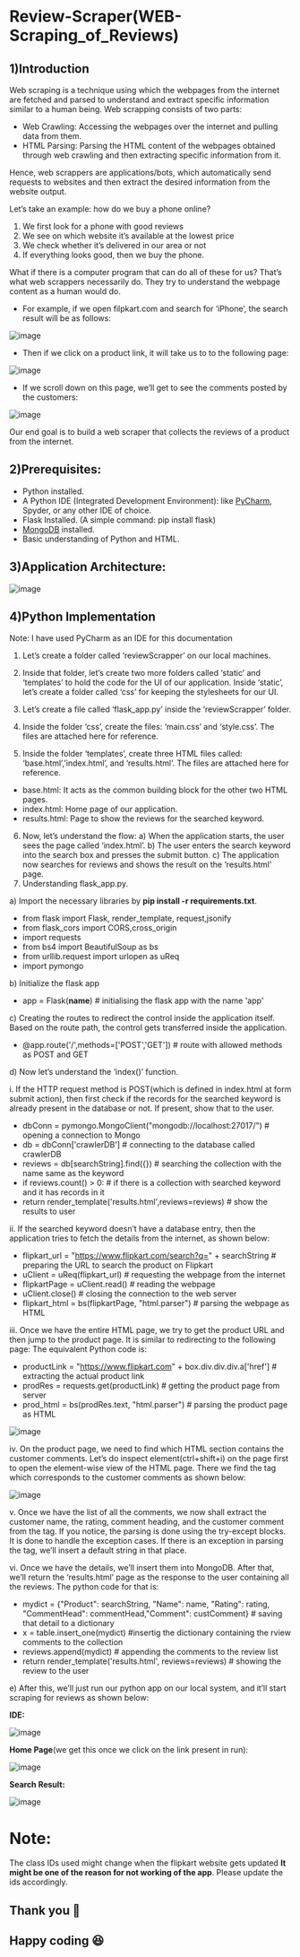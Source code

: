 # Review-Scraper(WEB-Scraping_of_Reviews)
## 1)Introduction
Web scraping is a technique using which the webpages from the internet are fetched and parsed to understand and extract specific information similar to a human being. Web scrapping consists of two parts:
* Web Crawling: Accessing the webpages over the internet and pulling data from them.
* HTML Parsing: Parsing the HTML content of the webpages obtained through web crawling and then extracting specific information from it.

Hence, web scrappers are applications/bots, which automatically send requests to websites and then extract the desired information from the website output.

Let’s take an example: 
how do we buy a phone online?
1.	We first look for a phone with good reviews
2.	We see on which website it’s available at the lowest price
3.	We check whether it’s  delivered in our area or not
4.	If everything looks good, then we buy the phone.

What if there is a computer program that can do all of these for us? That’s what web scrappers necessarily do. They try to understand the webpage content as a human would do.

* For example, if we open filpkart.com and search for ‘iPhone’, the search result will be as follows:


![image](https://user-images.githubusercontent.com/69765021/109957734-5e970580-7d0b-11eb-8ffc-38db4b908333.png)

* Then if we click on a product link, it will take us to to the following page:


![image](https://user-images.githubusercontent.com/69765021/109957908-9736df00-7d0b-11eb-90f2-78afff74f5ad.png)

* If we scroll down on this page, we’ll get to see the comments posted by the customers:


![image](https://user-images.githubusercontent.com/69765021/109957998-b9306180-7d0b-11eb-8a31-299f91fb50e6.png)

Our end goal is to build a web scraper that collects the reviews of a product from the internet.

## 2)Prerequisites:

*	Python installed.
*	A Python IDE (Integrated Development Environment): like [PyCharm](https://www.jetbrains.com/pycharm/download/#section=windows), Spyder, or any other IDE of choice.
*	Flask Installed. (A simple command: pip install flask)
*	[MongoDB](https://www.mongodb.com/try/download/community) installed.
*	Basic understanding of Python and HTML.

## 3)Application Architecture:

![image](https://user-images.githubusercontent.com/69765021/109958718-89ce2480-7d0c-11eb-9bdf-7013c43f5031.png)

## 4)Python Implementation
Note: I have used PyCharm as an IDE for this documentation
1.	Let’s create a folder called ‘reviewScrapper’ on our local machines.
2.	Inside that folder, let’s create two more folders called ‘static’ and ‘templates’ to hold the code for the UI of our application. Inside ‘static’, let’s create a folder called ‘css’ for keeping the stylesheets for our UI.
3.	Let’s create a file called ‘flask_app.py’ inside the ‘reviewScrapper’ folder. 
4.	Inside the folder ‘css’, create the files: ‘main.css’ and ‘style.css’. The files are attached here for reference. 
  
5.	Inside the folder ‘templates’, create three HTML files called: ‘base.html’,’index.html’, and ‘results.html’. The files are attached here for reference. 
   
* base.html: It acts as the common building block for the other two HTML pages.
*	index.html:  Home page of our application.
*	results.html: Page to show the reviews for the searched keyword.
6.	Now, let’s understand the flow:
a)	When the application starts, the user sees the page called ‘index.html’.
b)	The user enters the search keyword into the search box and presses the submit button.
c)	The application now searches for reviews and shows the result on the ‘results.html’ page.
7.	Understanding flask_app.py.
 
a)	Import the necessary libraries by **pip install -r requirements.txt**.

* from flask import Flask, render_template, request,jsonify
* from flask_cors import CORS,cross_origin
* import requests
* from bs4 import BeautifulSoup as bs
* from urllib.request import urlopen as uReq
* import pymongo
 
b)	Initialize the flask app
* app = Flask(__name__)  # initialising the flask app with the name 'app'

c)	Creating the routes to redirect the control inside the application itself. Based on the route path, the control gets transferred inside the application.
* @app.route('/',methods=['POST','GET']) # route with allowed methods as POST and GET

d)	Now let’s understand the ‘index()’ function.

i.	If the HTTP request method is POST(which is defined in index.html at form submit action), then first check if the records for the searched keyword is already present in the database or not. If present, show that to the user.
* dbConn = pymongo.MongoClient("mongodb://localhost:27017/")  # opening a connection to Mongo
* db = dbConn['crawlerDB'] # connecting to the database called crawlerDB
* reviews = db[searchString].find({}) # searching the collection with the name same as the keyword
* if reviews.count() > 0: # if there is a collection with searched keyword and it has records in it
* return render_template('results.html',reviews=reviews) # show the results to user

ii.	If the searched keyword doesn’t have a database entry, then the application tries to fetch the details from the internet, as shown below:
* flipkart_url = "https://www.flipkart.com/search?q=" + searchString # preparing the URL to search the product on Flipkart
* uClient = uReq(flipkart_url) # requesting the webpage from the internet
* flipkartPage = uClient.read() # reading the webpage
* uClient.close() # closing the connection to the web server
* flipkart_html = bs(flipkartPage, "html.parser") # parsing the webpage as HTML


iii.	Once we have the entire HTML page, we try to get the product URL and then jump to the product page. It is similar to redirecting to the following page:
The equivalent Python code is:
* productLink = "https://www.flipkart.com" + box.div.div.div.a['href'] # extracting the actual product link
* prodRes = requests.get(productLink) # getting the product page from server
* prod_html = bs(prodRes.text, "html.parser") # parsing the product page as HTML

![image](https://user-images.githubusercontent.com/69765021/109957908-9736df00-7d0b-11eb-90f2-78afff74f5ad.png)


iv.	On the product page, we need to find which HTML section contains the customer comments. Let’s do inspect element(ctrl+shift+i) on the page first to open the element-wise view of the HTML page. There we find the tag which corresponds to the customer comments as shown below:

![image](https://user-images.githubusercontent.com/69765021/109960533-e7fc0700-7d0e-11eb-94e8-d25c74b429dc.png)

v.	Once we have the list of all the comments, we now shall extract the customer name, the rating, comment heading, and the customer comment from the tag. If you notice, the parsing is done using the try-except blocks. It is done to handle the exception cases. If there is an exception in parsing the tag, we’ll insert a default string in that place.

vi.	Once we have the details, we’ll insert them into MongoDB. After that, we’ll return the ‘results.html’ page as the response to the user containing all the reviews.  The python code for that is:
* mydict = {"Product": searchString, "Name": name, "Rating": rating, "CommentHead": commentHead,"Comment": custComment} # saving that detail to a dictionary
* x = table.insert_one(mydict) #insertig the dictionary containing the rview comments to the collection
* reviews.append(mydict) #  appending the comments to the review list
* return render_template('results.html', reviews=reviews) # showing the review to the user

e)	After this, we’ll just run our python app on our local system, and it’ll start scraping for reviews as shown below:	

**IDE:**

![image](https://user-images.githubusercontent.com/69765021/109961894-8fc60480-7d10-11eb-8524-1bedd96853e3.png)

**Home Page**(we get this once we click on the link present in run):

![image](https://user-images.githubusercontent.com/69765021/109962063-c6038400-7d10-11eb-8a8e-65ac9563daa2.png)

**Search Result:**

![image](https://user-images.githubusercontent.com/69765021/109962264-fcd99a00-7d10-11eb-8f30-488d403e22ee.png)

# Note:
The class IDs used might change when the flipkart website gets updated **It might be one of the reason for not working of the app**. Please update the ids accordingly.

## Thank you :pray:
## Happy coding :satisfied:



